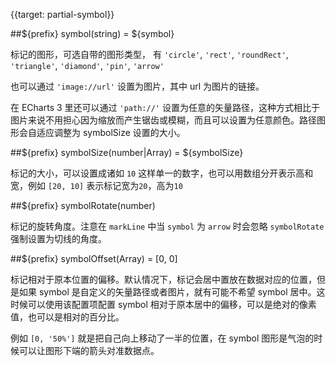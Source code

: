 {{target: partial-symbol}}

##${prefix} symbol(string) = ${symbol}

标记的图形，可选自带的图形类型， 有 `'circle'`, `'rect'`, `'roundRect'`, `'triangle'`, `'diamond'`, `'pin'`, `'arrow'`

也可以通过 `'image://url'` 设置为图片，其中 url 为图片的链接。

在 ECharts 3 里还可以通过 `'path://'` 设置为任意的矢量路径，这种方式相比于图片来说不用担心因为缩放而产生锯齿或模糊，而且可以设置为任意颜色。路径图形会自适应调整为 symbolSize 设置的大小。


##${prefix} symbolSize(number|Array) = ${symbolSize}

标记的大小，可以设置成诸如 `10` 这样单一的数字，也可以用数组分开表示高和宽，例如 `[20, 10]` 表示标记宽为`20`，高为`10`

##${prefix} symbolRotate(number)

标记的旋转角度。注意在 `markLine` 中当 `symbol` 为 `arrow` 时会忽略 `symbolRotate` 强制设置为切线的角度。

##${prefix} symbolOffset(Array) = [0, 0]

标记相对于原本位置的偏移。默认情况下，标记会居中置放在数据对应的位置，但是如果 symbol 是自定义的矢量路径或者图片，就有可能不希望 symbol 居中。这时候可以使用该配置项配置 symbol 相对于原本居中的偏移，可以是绝对的像素值，也可以是相对的百分比。

例如 `[0, '50%']` 就是把自己向上移动了一半的位置，在 symbol 图形是气泡的时候可以让图形下端的箭头对准数据点。